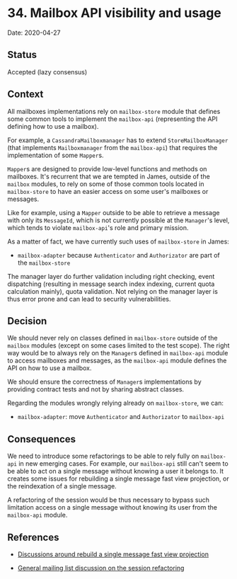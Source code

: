 # 34. Mailbox API visibility and usage

Date: 2020-04-27

## Status

Accepted (lazy consensus)

## Context

All mailboxes implementations rely on `mailbox-store` module that defines some common tools to implement the `mailbox-api`
(representing the API defining how to use a mailbox). 

For example, a `CassandraMailboxmanager` has to extend `StoreMailboxManager` (that implements `Mailboxmanager` from the 
`mailbox-api`) that requires the implementation of some `Mapper`s.

`Mapper`s are designed to provide low-level functions and methods on mailboxes. It's recurrent that we are tempted in 
James, outside of the `mailbox` modules, to rely on some of those common tools located in `mailbox-store` to have an 
easier access on some user's mailboxes or messages. 

Like for example, using a `Mapper` outside to be able to retrieve a message with only its `MessageId`, which is not 
currently possible at the `Manager`'s level, which tends to violate `mailbox-api`'s role and primary mission.

As a matter of fact, we have currently such uses of `mailbox-store` in James:

* `mailbox-adapter` because `Authenticator` and `Authorizator` are part of the `mailbox-store`

The manager layer do further validation including right checking, event dispatching (resulting in message search index 
indexing, current quota calculation mainly), quota validation. Not relying on the manager layer is thus error prone 
and can lead to security vulnerabilities.

## Decision

We should never rely on classes defined in `mailbox-store` outside of the `mailbox` modules (except on some cases 
limited to the test scope). The right way would be to always rely on the `Manager`s defined in `mailbox-api` module to 
access mailboxes and messages, as the `mailbox-api` module defines the API on how to use a mailbox.

We should ensure the correctness of `Manager`s implementations by providing contract tests and not by sharing abstract 
classes.

Regarding the modules wrongly relying already on `mailbox-store`, we can:

* `mailbox-adapter`: move `Authenticator` and `Authorizator` to `mailbox-api`

## Consequences

We need to introduce some refactorings to be able to rely fully on `mailbox-api` in new emerging cases. For example, 
our `mailbox-api` still can't seem to be able to act on a single message without knowing a user it belongs to. It 
creates some issues for rebuilding a single message fast view projection, or the reindexation of a single message.

A refactoring of the session would be thus necessary to bypass such limitation access on a single message without 
knowing its user from the `mailbox-api` module. 

## References

* [Discussions around rebuild a single message fast view projection](https://github.com/linagora/james-project/pull/3035#discussion_r363684700)

* [General mailing list discussion on the session refactoring](https://www.mail-archive.com/server-dev@james.apache.org/msg64120.html)
